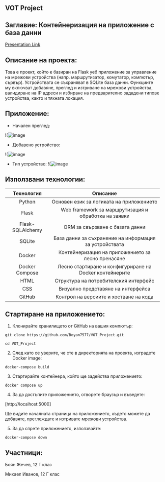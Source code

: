 ## VOT Project


## **Заглавие:** Контейнеризация на приложение с база данни

[Presentation Link](https://docs.google.com/presentation/d/1_O8RlYBepFJ_p4D_kgbbtEYLQEAibMY0EqgfNf-o0dI/edit?hl=en-GB#slide=id.p)


## **Описание на проекта:** 

Това е проект, който е базиран на Flask уеб приложение за управление на мрежови устройства (напр. маршрутизатор, комутатор, компютър, сървър). Устройствата се съхраняват в SQLite база данни.
Функциите му включват добавяне, преглед и изтриване на мрежови устройства, валидиране на IP адреси и избиране на предварително зададени типове устройства, както и тяхната локация.

## **Приложение:**

- Начален преглед:
  
!(![image](https://github.com/user-attachments/assets/f0a9fa9c-4e54-4a10-aa92-f5a2218ebd71)


- Добавено устройство:
  
!(![image](https://github.com/user-attachments/assets/dc5abff2-1659-419e-a162-8db2249e8e21)


- Тип устройство:
!(![image](https://github.com/user-attachments/assets/365f4739-f558-4bc0-b89b-95204681d3b6)



## **Използвани технологии:**

| Технология| Описание|
| :---: | :---: |
| Python | Основен език за логиката на приложението |
| Flask | Web framework за маршрутизация и обработка на заявки |
| Flask-SQLAlchemy| ORM за свързване с базата данни |
| SQLite| База данни за съхранение на информация за устройствата |
| Docker| Контейнеризация на приложението за лесно пренасяне |
| Docker Compose| Лесно стартиране и конфигуриране на Docker контейнерите |
| HTML| Структура на потребителския интерфейс |
| CSS| Визуално представяне на интерфейса |
| GitHub| Контрол на версиите и хостване на кода |



## **Стартиране на приложението:**

1. Клонирайте хранилището от GitHub на вашия компютър:

`git clone https://github.com/Boyan7577/VOT_Project.git`

`cd VOT_Project`

2. След като се уверите, че сте в директорията на проекта, изградете Docker image:

`docker-compose build`

3. Стартирайте контейнера, който ще задейства приложението:

`docker compose up`

4. За да достъпите приложението, отворете браузър и въведете:

[http://localhost:5000]

Ще видите началната страница на приложението, където можете да добавяте, преглеждате и изтривате мрежови устройства.

5. За да спрете приложението, използвайте:

`docker-compose down`


## **Участници:**
Боян Жечев, 12 Г клас

Михаел Иванов, 12 Г клас


